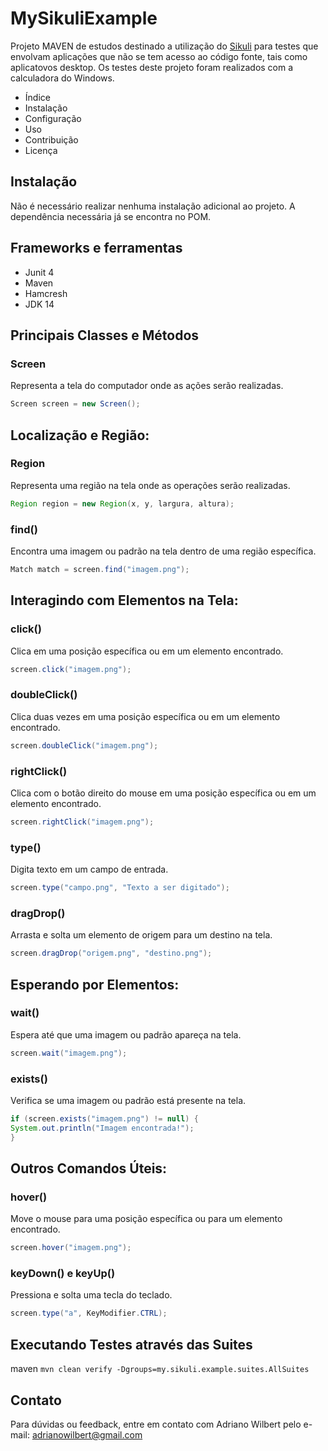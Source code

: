 # MySikuliExample

Projeto MAVEN de estudos destinado a utilização do [Sikuli](http://sikulix.com/) para testes que envolvam aplicações que 
não se tem acesso ao código fonte, tais como aplicatovos desktop. Os testes deste projeto foram realizados com a 
calculadora do Windows.

- Índice
- Instalação
- Configuração
- Uso
- Contribuição
- Licença

## Instalação
Não é necessário realizar nenhuma instalação adicional ao projeto. A dependência necessária já se encontra no POM.

## Frameworks e ferramentas
* Junit 4
* Maven
* Hamcresh
* JDK 14

## Principais Classes e Métodos

### Screen
Representa a tela do computador onde as ações serão realizadas.

```java
Screen screen = new Screen();
```
## Localização e Região:

### Region
Representa uma região na tela onde as operações serão realizadas.

```java
Region region = new Region(x, y, largura, altura);
```

### find()
Encontra uma imagem ou padrão na tela dentro de uma região específica.

```java
Match match = screen.find("imagem.png");
```

## Interagindo com Elementos na Tela:

### click()
Clica em uma posição específica ou em um elemento encontrado.

```java
screen.click("imagem.png");
```

### doubleClick()
Clica duas vezes em uma posição específica ou em um elemento encontrado.

```java
screen.doubleClick("imagem.png");
```

### rightClick()
Clica com o botão direito do mouse em uma posição específica ou em um elemento encontrado.

```java
screen.rightClick("imagem.png");
```

### type()
Digita texto em um campo de entrada.

```java
screen.type("campo.png", "Texto a ser digitado");
```

### dragDrop()
Arrasta e solta um elemento de origem para um destino na tela.

```java
screen.dragDrop("origem.png", "destino.png");
```

## Esperando por Elementos:

### wait()
Espera até que uma imagem ou padrão apareça na tela.

```java
screen.wait("imagem.png");
```

### exists()
Verifica se uma imagem ou padrão está presente na tela.

```java
if (screen.exists("imagem.png") != null) {
System.out.println("Imagem encontrada!");
}
```

## Outros Comandos Úteis:

### hover()
Move o mouse para uma posição específica ou para um elemento encontrado.

```java
screen.hover("imagem.png");
```

### keyDown() e keyUp() 
Pressiona e solta uma tecla do teclado.

```java
screen.type("a", KeyModifier.CTRL);
```


## Executando Testes através das Suites

maven
`mvn clean verify -Dgroups=my.sikuli.example.suites.AllSuites`

## Contato
Para dúvidas ou feedback, entre em contato com Adriano Wilbert pelo e-mail: [adrianowilbert@gmail.com](mailto:adrianowilbert@gmail.com) 